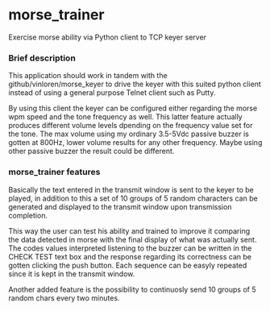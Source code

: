 # morse_trainer
 Exercise morse ability via Python client to TCP keyer server

### Brief description
This application should work in tandem with the github/vinloren/morse_keyer to drive the keyer with this suited python client instead of using a general purpose Telnet client such as Putty.

By using this client the keyer can be configured either regarding the morse wpm speed and the tone frequency as well. This latter feature actually produces different volume levels dpending on the frequency value set for the tone. The max volume using my ordinary 3.5-5Vdc passive buzzer is gotten at 800Hz, lower volume results for any other frequency. Maybe using other passive buzzer the result could be different.

### morse_trainer features
Basically the text entered in the transmit window is sent to the keyer to be played, in addition to this a set of 10 groups of 5 random characters can be generated and displayed to the transmit window upon transmission completion. 

This way the user can test his ability and trained to improve it comparing the data detected in morse with the final display of what was actually sent. The codes values interpreted listening to the buzzer can be written in the CHECK TEST text box and the response regarding its correctness can be gotten clicking the push button. Each sequence can be easyly repeated since it is kept in the transmit window.

Another added feature is the possibility to continuosly send 10 groups of 5 random chars every two minutes.
 
